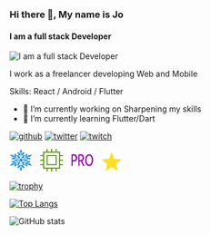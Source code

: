 ### Hi there 👋, My name is Jo
#### I am a full stack Developer
![I am a full stack Developer](https://firebasestorage.googleapis.com/v0/b/lannow-efa7a.appspot.com/o/code_banner.png?alt=media&token=3579d4b1-f002-42ee-aa89-de897a199ee1)

I work as a freelancer developing Web and Mobile 

Skills: React / Android / Flutter

- 🔭 I’m currently working on Sharpening my skills 
- 🌱 I’m currently learning Flutter/Dart 


[<img src='https://cdn.jsdelivr.net/npm/simple-icons@3.0.1/icons/github.svg' alt='github' height='40'>](https://github.com/Hongongo)  [<img src='https://cdn.jsdelivr.net/npm/simple-icons@3.0.1/icons/twitter.svg' alt='twitter' height='40'>](https://twitter.com/https://twitter.com/boiledfrogs_33)  [<img src='https://cdn.jsdelivr.net/npm/simple-icons@3.0.1/icons/twitch.svg' alt='twitch' height='40'>](https://www.twitch.tv/starmansuper_)  

<a href='https://archiveprogram.github.com/'><img src='https://raw.githubusercontent.com/acervenky/animated-github-badges/master/assets/acbadge.gif' width='40' height='40'></a> <a href='https://docs.github.com/en/developers'><img src='https://raw.githubusercontent.com/acervenky/animated-github-badges/master/assets/devbadge.gif' width='40' height='40'></a> <a href='https://github.com/pricing'><img src='https://raw.githubusercontent.com/acervenky/animated-github-badges/master/assets/pro.gif' width='40' height='40'></a> <a href='https://stars.github.com/'><img src='https://raw.githubusercontent.com/acervenky/animated-github-badges/master/assets/starbadge.gif' width='35' height='35'></a> 

[![trophy](https://github-profile-trophy.vercel.app/?username=Hongongo)](https://github.com/ryo-ma/github-profile-trophy)

[![Top Langs](https://github-readme-stats.vercel.app/api/top-langs/?username=Hongongo)](https://github.com/anuraghazra/github-readme-stats)

![GitHub stats](https://github-readme-stats.vercel.app/api?username=Hongongo&show_icons=true&count_private=true)  

